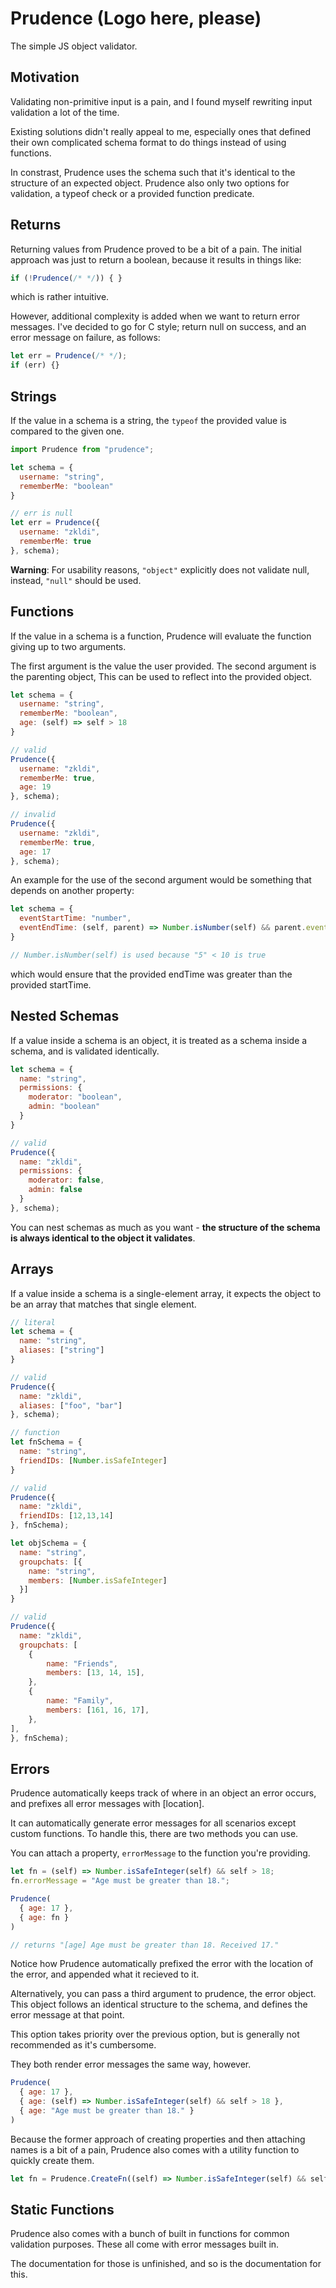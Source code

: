 # Prudence (Logo here, please)

The simple JS object validator.

## Motivation

Validating non-primitive input is a pain, and I found myself rewriting input validation a
lot of the time.

Existing solutions didn't really appeal to me, especially ones that defined their own complicated schema
format to do things instead of using functions.

In constrast, Prudence uses the schema such that it's identical to the structure of an expected object.
Prudence also only two options for validation, a typeof check or a provided function predicate.

## Returns

Returning values from Prudence proved to be a bit of a pain. The initial approach was just to return a boolean, because it results in things like:
```js
if (!Prudence(/* */)) { }
```
which is rather intuitive.

However, additional complexity is added when we want to return error messages.
I've decided to go for C style; return null on success, and an error message on failure, as follows:
```js
let err = Prudence(/* */);
if (err) {}
```

## Strings

If the value in a schema is a string, the `typeof` the provided value is compared to the given one.

```js
import Prudence from "prudence";

let schema = {
  username: "string",
  rememberMe: "boolean"
}

// err is null
let err = Prudence({
  username: "zkldi",
  rememberMe: true
}, schema);
```

**Warning**: For usability reasons, `"object"` explicitly does not validate null, instead, `"null"` should be used.

## Functions

If the value in a schema is a function, Prudence will evaluate the function giving up to two arguments.

The first argument is the value the user provided. The second argument is the parenting object, This can be used to reflect
into the provided object.

```js
let schema = {
  username: "string",
  rememberMe: "boolean",
  age: (self) => self > 18
}

// valid
Prudence({
  username: "zkldi",
  rememberMe: true,
  age: 19
}, schema);

// invalid
Prudence({
  username: "zkldi",
  rememberMe: true,
  age: 17
}, schema);
```

An example for the use of the second argument would be something that depends on another property:
```js
let schema = {
  eventStartTime: "number",
  eventEndTime: (self, parent) => Number.isNumber(self) && parent.eventStartTime < self
}

// Number.isNumber(self) is used because "5" < 10 is true
```
which would ensure that the provided endTime was greater than the provided startTime.

## Nested Schemas

If a value inside a schema is an object, it is treated as a schema inside a schema, and is validated identically.

```js
let schema = {
  name: "string",
  permissions: {
    moderator: "boolean",
    admin: "boolean"
  }
}

// valid
Prudence({
  name: "zkldi",
  permissions: {
    moderator: false,
    admin: false
  }
}, schema);
```

You can nest schemas as much as you want - **the structure of the schema is always identical to the object it validates**.

## Arrays

If a value inside a schema is a single-element array, it expects the object to be an array that matches that single element.
```js
// literal
let schema = {
  name: "string",
  aliases: ["string"]
}

// valid
Prudence({
  name: "zkldi",
  aliases: ["foo", "bar"]
}, schema);

// function
let fnSchema = {
  name: "string",
  friendIDs: [Number.isSafeInteger]
}

// valid
Prudence({
  name: "zkldi",
  friendIDs: [12,13,14]
}, fnSchema);

let objSchema = {
  name: "string",
  groupchats: [{
    name: "string",
    members: [Number.isSafeInteger]
  }]
}

// valid
Prudence({
  name: "zkldi",
  groupchats: [
    {
        name: "Friends",
        members: [13, 14, 15],
    },
    {
        name: "Family",
        members: [161, 16, 17],
    },
],
}, fnSchema);
```

## Errors

Prudence automatically keeps track of where in an object an error occurs, and prefixes all error messages with [location].

It can automatically generate error messages for all scenarios except custom functions. To handle this, there are two methods you can use.

You can attach a property, ``errorMessage`` to the function you're providing.

```js
let fn = (self) => Number.isSafeInteger(self) && self > 18;
fn.errorMessage = "Age must be greater than 18.";

Prudence(
  { age: 17 },
  { age: fn }
)

// returns "[age] Age must be greater than 18. Received 17."
```

Notice how Prudence automatically prefixed the error with the location of the error, and appended what it recieved to it.

Alternatively, you can pass a third argument to prudence, the error object. This object follows an identical structure to the schema, and defines the error message
at that point.

This option takes priority over the previous option, but is generally not recommended as it's cumbersome.

They both render error messages the same way, however.

```js
Prudence(
  { age: 17 },
  { age: (self) => Number.isSafeInteger(self) && self > 18 },
  { age: "Age must be greater than 18." }
)
```

Because the former approach of creating properties and then attaching names is a bit of a pain, Prudence also comes with a utility function to quickly create them.
```js
let fn = Prudence.CreateFn((self) => Number.isSafeInteger(self) && self > 18, "Age must be greater than 18.");
```

## Static Functions

Prudence also comes with a bunch of built in functions for common validation purposes. These all come with error messages built in.

The documentation for those is unfinished, and so is the documentation for this.
